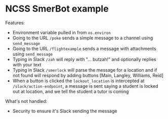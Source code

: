 # NCSS SmerBot example

Features:
- Environment variable pulled in from `os.environ`
- Going to the URL `/poke` sends a simple message to a channel using `send_message`
- Going to the URL `/flightexample` sends a message with attachments using `send_message`
- Typing in Slack `/zah` will reply with "... butzah!" and optionally replies with your text
- Typing in Slack `/smerlock` will parse the message for a location and if not found will respond by adding buttons [Main, Langley, Williams, Reid]
- When a button is clicked the `lockout_location` is intercepted at `/slack/action-endpoint`, a message is sent saying a student is locked out at location, and we tell the student a tutor is coming

What's not handled:
- Security to ensure it's Slack sending the message

